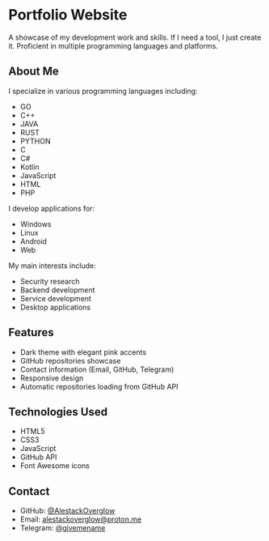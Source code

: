 # Portfolio Website

A showcase of my development work and skills. If I need a tool, I just create it. Proficient in multiple programming languages and platforms.

## About Me
I specialize in various programming languages including:
- GO
- C++
- JAVA
- RUST
- PYTHON
- C
- C#
- Kotlin
- JavaScript
- HTML
- PHP

I develop applications for:
- Windows
- Linux
- Android
- Web

My main interests include:
- Security research
- Backend development
- Service development
- Desktop applications

## Features
- Dark theme with elegant pink accents
- GitHub repositories showcase
- Contact information (Email, GitHub, Telegram)
- Responsive design
- Automatic repositories loading from GitHub API

## Technologies Used
- HTML5
- CSS3
- JavaScript
- GitHub API
- Font Awesome icons

## Contact
- GitHub: [@AlestackOverglow](https://github.com/AlestackOverglow)
- Email: alestackoverglow@proton.me
- Telegram: [@givemename](https://t.me/givemename) 
